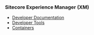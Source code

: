 ### Sitecore Experience Manager (XM)

- [Developer Documentation](https://doc.sitecore.com/xp/en/developers/102/index.html)
- [Developer Tools](https://doc.sitecore.com/xp/en/developers/102/developer-tools/index-en.html)
- [Containers](https://doc.sitecore.com/xp/en/developers/102/developer-tools/containers-in-sitecore-development.html)
